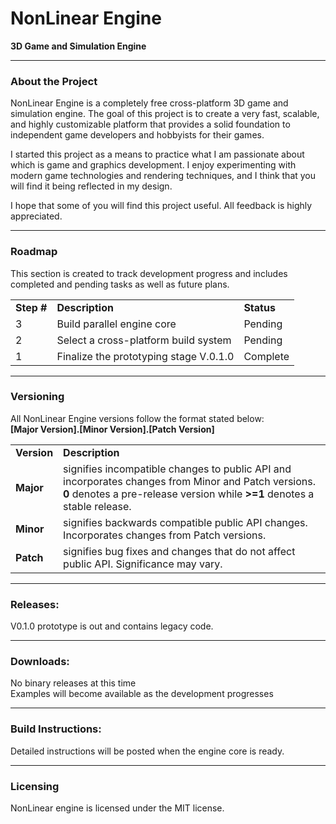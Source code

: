 NonLinear Engine
=============

<!--=====================================================================================-->
<p>
<b>3D Game and Simulation Engine</b>
</p>

<hr width="100%">

<h3>About the Project</h3>
<p>
NonLinear Engine is a completely free cross-platform 3D game and simulation engine.
The goal of this project is to create a very fast, scalable, and highly customizable platform that provides a solid foundation to independent game developers and hobbyists for their games. 
</p>

<p>
I started this project as a means to practice what I am passionate about which is game and graphics development. I enjoy experimenting with modern game technologies and rendering techniques, and I think that you will find it being reflected in my design.
</p>

<p>
I hope that some of you will find this project useful. All feedback is highly appreciated. 
</p>
<hr width="100%">

<!--=====================================================================================-->
<h3>Roadmap</h3>
This section is created to track development progress and includes completed and pending tasks as well as future plans.

<table style="width:100%">
  <tr>
    <td><b>Step #</b></td>
    <td><b>Description</b></td>
    <td><b>Status</b></td>
  </tr>
  
  <tr>
    <td>3</td>
    <td>Build parallel engine core</td>
    <td>Pending</td>
  </tr>
  <tr>
    <td>2</td>
    <td>Select a cross-platform build system</td>
    <td>Pending</td>
  </tr>
  <tr>
    <td>1</td>
    <td>Finalize the prototyping stage V.0.1.0</td>
    <td>Complete</td>
  </tr>
</table>
<hr width="100%">

<!--=====================================================================================-->

<h3>Versioning</h3>
<p>
All NonLinear Engine versions follow the format stated below:<br/>
<b>[Major Version].[Minor Version].[Patch Version]</b><br/>
</p>

<table style="width:100%">
  <tr>
  <td><b>Version</b></td>
  <td><b>Description</b></td>
  </tr>
  <tr>
    <td><b>Major</b></td>
    <td>
      signifies incompatible changes to public API and incorporates changes from Minor and Patch versions. <b>0</b> denotes a       pre-release version while <b>>=1</b> denotes a stable release.
    </td> 
  </tr>
  <tr>
    <td><b>Minor</b></td>
    <td>
     signifies backwards compatible public API changes. Incorporates changes from Patch versions.
    </td> 
  </tr>
    <tr>
    <td><b>Patch</b></td>
    <td>
      signifies bug fixes and changes that do not affect public API. Significance may vary.
    </td> 
  </tr>
</table>
<hr width="100%">

<!--=====================================================================================-->
<h3>Releases:</h3>
<p>
  V0.1.0 prototype is out and contains legacy code.
</p>
<hr width="100%">

<!--=====================================================================================-->
<h3>Downloads:</h3>
<p>
  No binary releases at this time<br/>
  Examples will become available as the development progresses
</p>
<hr width="100%">

<!--=====================================================================================-->
<h3>Build Instructions:</h3>
Detailed instructions will be posted when the engine core is ready.
<hr width="100%">

<!--=====================================================================================-->
<h3>Licensing</h3>
NonLinear engine is licensed under the MIT license.
